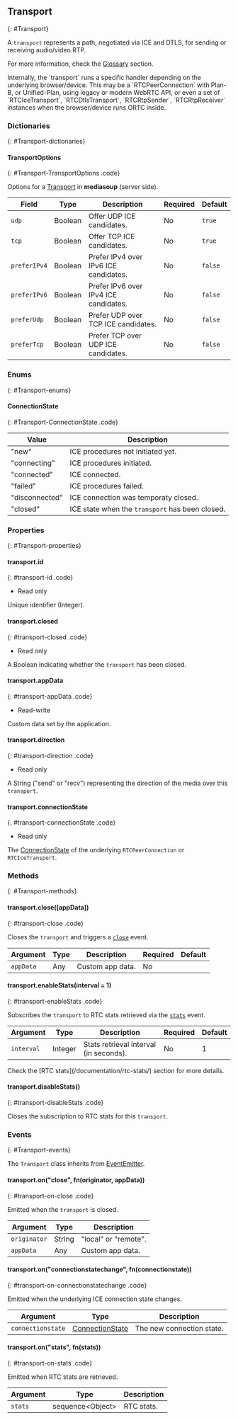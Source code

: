 ## Transport
{: #Transport}

A `transport` represents a path, negotiated via ICE and DTLS, for sending or receiving audio/video RTP.

For more information, check the [Glossary](/documentation/glossary#Glossary-Transport) section.

<div markdown="1" class="note">
Internally, the `transport` runs a specific handler depending on the underlying browser/device. This may be a `RTCPeerConnection` with Plan-B, or Unified-Plan, using legacy or modern WebRTC API, or even a set of `RTCIceTransport`, `RTCDtlsTransport`, `RTCRtpSender`, `RTCRtpReceiver` instances when the browser/device runs ORTC inside.
</div>


### Dictionaries
{: #Transport-dictionaries}

<section markdown="1">

#### TransportOptions
{: #Transport-TransportOptions .code}

Options for a [Transport](/documentation/mediasoup/api/#Transport) in **mediasoup** (server side).

<div markdown="1" class="table-wrapper L3">

Field                    | Type    | Description   | Required | Default
------------------------ | ------- | ------------- | -------- | ---------
`udp`                    | Boolean | Offer UDP ICE candidates. | No | `true`
`tcp`                    | Boolean | Offer TCP ICE candidates. | No | `true`
`preferIPv4`             | Boolean | Prefer IPv4 over IPv6 ICE candidates. | No | `false`
`preferIPv6`             | Boolean | Prefer IPv6 over IPv4 ICE candidates. | No | `false`
`preferUdp`              | Boolean | Prefer UDP over TCP ICE candidates. | No | `false`
`preferTcp`              | Boolean | Prefer TCP over UDP ICE candidates. | No | `false`

</div>

</section>


### Enums
{: #Transport-enums}

<section markdown="1">

#### ConnectionState
{: #Transport-ConnectionState .code}

<div markdown="1" class="table-wrapper L2">

Value          | Description  
-------------- | -------------
"new"          | ICE procedures not initiated yet.
"connecting"   | ICE procedures initiated.
"connected"    | ICE connected.
"failed"       | ICE procedures failed.
"disconnected" | ICE connection was temporaty closed.
"closed"       | ICE state when the `transport` has been closed.

</div>

</section>


### Properties
{: #Transport-properties}

<section markdown="1">

#### transport.id
{: #transport-id .code}

* Read only

Unique identifier (Integer).

#### transport.closed
{: #transport-closed .code}

* Read only

A Boolean indicating whether the `transport` has been closed.

#### transport.appData
{: #transport-appData .code}

* Read-write

Custom data set by the application.

#### transport.direction
{: #transport-direction .code}

* Read only

A String ("send" or "recv") representing the direction of the media over this `transport`.

#### transport.connectionState
{: #transport-connectionState .code}

* Read only

The [ConnectionState](#Transport-ConnectionState) of the underlying `RTCPeerConnection` or `RTCIceTransport`.

</section>


### Methods
{: #Transport-methods}

<section markdown="1">

#### transport.close([appData])
{: #transport-close .code}

Closes the `transport` and triggers a [`close`](#transport-on-close) event.

<div markdown="1" class="table-wrapper L3">

Argument   | Type    | Description | Required | Default 
---------- | ------- | ----------- | -------- | ----------
`appData`  | Any     | Custom app data. | No |

</div>

#### transport.enableStats(interval = 1)
{: #transport-enableStats .code}

Subscribes the `transport` to RTC stats retrieved via the [`stats`](#transport-on-stats) event.

<div markdown="1" class="table-wrapper L3">

Argument   | Type    | Description | Required | Default 
---------- | ------- | ----------- | -------- | ----------
`interval` | Integer | Stats retrieval interval (in seconds). | No | 1

</div>

<div markdown="1" class="note">
Check the [RTC stats](/documentation/rtc-stats/) section for more details.
</div>

#### transport.disableStats()
{: #transport-disableStats .code}

Closes the subscription to RTC stats for this `transport`.

</section>


### Events
{: #Transport-events}

The `Transport` class inherits from [EventEmitter](https://nodejs.org/api/events.html#events_class_eventemitter).

<section markdown="1">

#### transport.on("close", fn(originator, appData))
{: #transport-on-close .code}

Emitted when the `transport` is closed.

<div markdown="1" class="table-wrapper L3">

Argument  | Type    | Description   
--------- | ------- | ----------------
`originator` | String | "local" or "remote".
`appData` | Any     | Custom app data.

</div>

#### transport.on("connectionstatechange", fn(connectionstate))
{: #transport-on-connectionstatechange .code}

Emitted when the underlying ICE connection state changes.

<div markdown="1" class="table-wrapper L3">

Argument | Type    | Description   
----------------- | ------- | ----------------
`connectionstate`| [ConnectionState](#Transport-ConnectionState) | The new connection state.

</div>

#### transport.on("stats", fn(stats))
{: #transport-on-stats .code}

Emitted when RTC stats are retrieved.

<div markdown="1" class="table-wrapper L3">

Argument | Type    | Description   
---------| ------- | ----------------
`stats`  | sequence&lt;Object&gt; | RTC stats.

</div>

</section>
